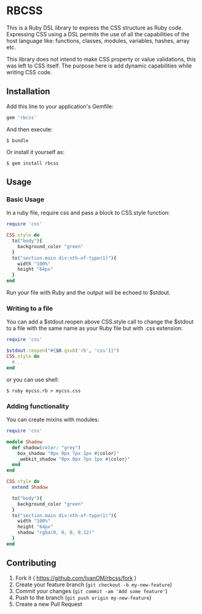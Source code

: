 # RBCSS

This is a Ruby DSL library to express the CSS structure as Ruby code. Expressing CSS using a DSL permits the use of all the capabilities of the host language like: functions, classes, modules, variables, hashes, array etc.

This library does not intend to make CSS property or value validations, this was left to CSS itself. The purpose here is add dynamic capabilities while writing CSS code.

## Installation

Add this line to your application's Gemfile:

```ruby
gem 'rbcss'
```

And then execute:

    $ bundle

Or install it yourself as:

    $ gem install rbcss

## Usage

### Basic Usage
In a ruby file, require css and pass a block to CSS.style function:

```ruby
require 'css'

CSS.style do
  to("body"){
    background_color "green"
  }
  to("section.main div:nth-of-type(1)"){
    width "100%"
    height "64px"
  }
end
```
Run your file with Ruby and the output will be echoed to $stdout.

### Writing to a file

You can add a $stdout.reopen above CSS.style call to change the $stdout to a file with the same name as your Ruby file but with .css extension:

```ruby
require 'css'

$stdout.reopen("#{$0.gsub('rb', 'css')}")
CSS.style do
  #...
end
```
or you can use shell:

    $ ruby mycss.rb > mycss.css

### Adding functionality

You can create mixins with modules:

```ruby
require 'css'

module Shadow
  def shadow(color: "grey")
    box_shadow "0px 0px 7px 1px #{color}"
    _webkit_shadow "0px 0px 7px 1px #{color}"
  end
end

CSS.style do
  extend Shadow

  to("body"){
    background_color "green"
  }
  to("section.main div:nth-of-type(1)"){
    width "100%"
    height "64px"
    shadow "rgba(0, 0, 0, 0.12)"
  }
end
```

## Contributing

1. Fork it ( https://github.com/IvanOM/rbcss/fork )
2. Create your feature branch (`git checkout -b my-new-feature`)
3. Commit your changes (`git commit -am 'Add some feature'`)
4. Push to the branch (`git push origin my-new-feature`)
5. Create a new Pull Request
